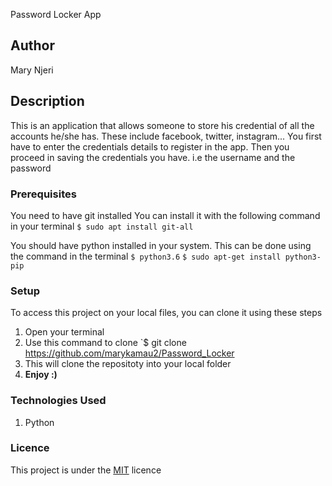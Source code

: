 Password Locker App
## Author
Mary Njeri
## Description
This is an application that allows someone to store his credential of all the accounts he/she has. These include facebook, twitter, instagram... 
You first have to enter the credentials details to register in the app. Then you proceed in saving the credentials you have. i.e the username and the password 
### Prerequisites
You need to have git installed
You can install it with the following command in your terminal
`$ sudo apt install git-all`

You should have python installed in your system. 
This can be done using the command in the terminal
    `$ python3.6`
    `$ sudo apt-get install python3-pip `
### Setup
To access this project on your local files, you can clone it using these steps
1. Open your terminal
2. Use this command to clone `$ git clone https://github.com/marykamau2/Password_Locker
3. This will clone the repositoty into your local folder
4. __Enjoy :)__
### Technologies Used
1. Python


### Licence
This project is under the  [MIT](LICENSE) licence
